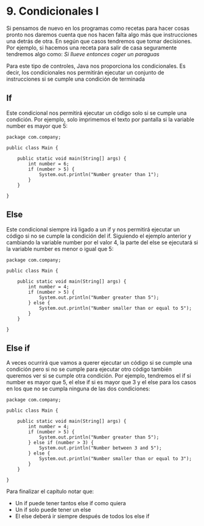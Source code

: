 # 9. Condicionales I

 Si pensamos de nuevo en los programas como recetas para hacer cosas pronto nos daremos cuenta que nos hacen falta algo más que instrucciones una detrás de otra. En según que casos tendremos que tomar decisiones. Por ejemplo, si hacemos una receta para salir de casa seguramente tendremos algo como: *Si llueve entonces coger un paraguas*

Para este tipo de controles, Java nos proporciona los condicionales. Es decir, los condicionales nos permitirán ejecutar un conjunto de instrucciones si se cumple una condición de terminada

## If
Este condicional nos permitirá ejecutar un código solo si se cumple una condición. Por ejemplo, solo imprimemos el texto por pantalla si la variable number es mayor que 5:

```
package com.company;

public class Main {

    public static void main(String[] args) {
        int number = 6;
        if (number > 5) {
            System.out.println("Number greater than 1");
        }
    }

}
```
## Else
Este condicional siempre irá ligado a un if y nos permitirá ejecutar un código si no se cumple la condición del if. Siguiendo el ejemplo anterior y cambiando la variable number por el valor 4, la parte del else se ejecutará si la variable number es menor o igual que 5:

```
package com.company;  
  
public class Main {  
  
    public static void main(String[] args) {  
        int number = 4;  
        if (number > 5) {  
            System.out.println("Number greater than 5");  
        } else {  
            System.out.println("Number smaller than or equal to 5");  
        }  
    }  
  
}
```

## Else if
      
A veces ocurrirá que vamos a querer ejecutar un código si se cumple una condición pero si no se cumple para ejecutar otro código también queremos ver si se cumple otra condición. Por ejemplo, tendremos el if si number es mayor que 5, el else if si es mayor que 3 y el else para los casos en los que no se cumpla ninguna de las dos condiciones:

```
package com.company;  
  
public class Main {  
  
    public static void main(String[] args) {  
        int number = 4;  
        if (number > 5) {  
            System.out.println("Number greater than 5");  
        } else if (number > 3) {  
            System.out.println("Number between 3 and 5");  
        } else {  
            System.out.println("Number smaller than or equal to 3");  
        }  
    }  
  
}
```

Para finalizar el capítulo notar que:

* Un if puede tener tantos else if como quiera
* Un if solo puede tener un else
* El else deberá ir siempre después de todos los else if